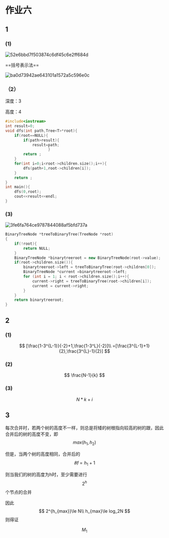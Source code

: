 # 作业六

## 1

### (1)

![52e6bbd7f503874c6df45c6e2ff684d](树/52e6bbd7f503874c6df45c6e2ff684d.jpg)

==括号表示法==

![ba0d73942ae643101a1572a5c596e0c](树/ba0d73942ae643101a1572a5c596e0c.jpg)

### （2）

深度：3

高度：4

```cpp
#include<iostream>
int result=0;
void dfs(int path,Tree<T>*root){
    if(root==NULL){
        if(path>result){
            result=path;
                   }
        return ;
    }
    for(int i=0;i<root->children.size();i++){
        dfs(path+1,root->children[i]);
    }
    return ;
}
int main(){
    dfs(0,root);
    cout<<result<<endl;
}
```

### (3)

![3fe6fa764ce9787844088af5bfd737a](树/3fe6fa764ce9787844088af5bfd737a.jpg)

```cpp
BinaryTreeNode *treeToBinaryTree(TreeNode *root)
{
    if(!root){
        return NULL;
    }
    BinaryTreeNode *binarytreeroot = new BinaryTreeNode(root->value);
    if(root->children.size()){
        binarytreeroot->left = treeToBinaryTree(root->children[0]);
        BinaryTreeNode *current =binarytreeroot->left;
        for (int i = 1; i < root->children.size();i++){
            current->right = treeToBinaryTree(root->children[i]);
            current = current->right;
        }
    }
    return binarytreeroot;
}
```

## 2

### (1)

$$
[\frac{1-3^{L-1}}{-2}+1,\frac{1-3^L}{-2}]\\
=[\frac{3^{L-1}+1}{2},\frac{3^{L}-1}{2}]
$$

### (2)

$$
\frac{N-1}{k}
$$

### (3)

$$
N*k+i
$$

## 3

每次合并时，若两个树的高度不一样，则总是将矮的树根指向较高的树的跟，因此合并后的树的高度不变，即$$max(h_1,h_2)$$

但是，当两个树的高度相同，合并后的$$树=h_1+1$$

则当我们的树的高度为h时，至少需要进行$$2^{h}$$个节点的合并

因此
$$
2^{h_{max}}\le N\\
h_{max}\le log_2N
$$
则得证

$$M_{1}$$
